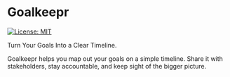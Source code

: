 # Goalkeepr

[![License: MIT](https://img.shields.io/badge/License-MIT-yellow.svg)](https://opensource.org/licenses/MIT)

Turn Your Goals Into a Clear Timeline.

Goalkeepr helps you map out your goals on a simple timeline.
Share it with stakeholders, stay accountable, and keep sight of the bigger picture.
